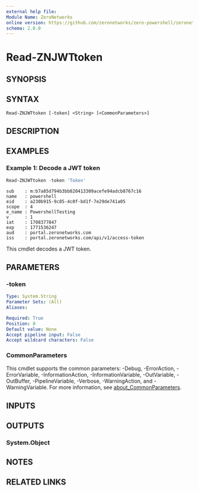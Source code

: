 ```yaml
---
external help file:
Module Name: ZeroNetworks
online version: https://github.com/zeronetworks/zero-powershell/zeronetworks/read-znjwttoken
schema: 2.0.0
---
```


# Read-ZNJWTtoken

## SYNOPSIS


## SYNTAX

```
Read-ZNJWTtoken [-token] <String> [<CommonParameters>]
```

## DESCRIPTION


## EXAMPLES

### Example 1: Decode a JWT token
```powershell
Read-ZNJWTtoken -token 'Token'
```

```output
sub    : m:b7a85d794b3bb820413309acefe94adcb8767c16
name   : powershell
eid    : a230b915-9c85-4c0f-bd1f-7e29de741a05
scope  : 4
e_name : PowershellTesting
v      : 1
iat    : 1708377847
exp    : 1771536247
aud    : portal.zeronetworks.com
iss    : portal.zeronetworks.com/api/v1/access-token
```

This cmdlet decodes a JWT token.

## PARAMETERS

### -token


```yaml
Type: System.String
Parameter Sets: (All)
Aliases:

Required: True
Position: 0
Default value: None
Accept pipeline input: False
Accept wildcard characters: False
```

### CommonParameters
This cmdlet supports the common parameters: -Debug, -ErrorAction, -ErrorVariable, -InformationAction, -InformationVariable, -OutVariable, -OutBuffer, -PipelineVariable, -Verbose, -WarningAction, and -WarningVariable. For more information, see [about_CommonParameters](http://go.microsoft.com/fwlink/?LinkID=113216).

## INPUTS

## OUTPUTS

### System.Object

## NOTES

## RELATED LINKS

